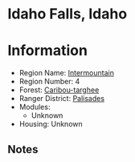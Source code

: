 
Idaho Falls, Idaho
==================
  
# Information  
* Region Name: [Intermountain]()  
* Region Number: 4  
* Forest: [Caribou-targhee](http://www.fs.usda.gov/ctnf)  
* Ranger District: [Palisades]()  
* Modules:  
  - Unknown  
* Housing: Unknown  
  
## Notes

